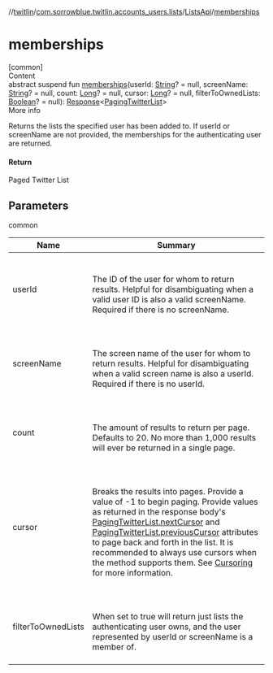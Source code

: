 //[twitlin](../../index.md)/[com.sorrowblue.twitlin.accounts_users.lists](../index.md)/[ListsApi](index.md)/[memberships](memberships.md)



# memberships  
[common]  
Content  
abstract suspend fun [memberships](memberships.md)(userId: [String](https://kotlinlang.org/api/latest/jvm/stdlib/kotlin/-string/index.html)? = null, screenName: [String](https://kotlinlang.org/api/latest/jvm/stdlib/kotlin/-string/index.html)? = null, count: [Long](https://kotlinlang.org/api/latest/jvm/stdlib/kotlin/-long/index.html)? = null, cursor: [Long](https://kotlinlang.org/api/latest/jvm/stdlib/kotlin/-long/index.html)? = null, filterToOwnedLists: [Boolean](https://kotlinlang.org/api/latest/jvm/stdlib/kotlin/-boolean/index.html)? = null): [Response](../../com.sorrowblue.twitlin.client/-response/index.md)<[PagingTwitterList](../-paging-twitter-list/index.md)>  
More info  


Returns the lists the specified user has been added to. If userId or screenName are not provided, the memberships for the authenticating user are returned.



#### Return  


Paged Twitter List



## Parameters  
  
common  
  
|  Name|  Summary| 
|---|---|
| <a name="com.sorrowblue.twitlin.accounts_users.lists/ListsApi/memberships/#kotlin.String?#kotlin.String?#kotlin.Long?#kotlin.Long?#kotlin.Boolean?/PointingToDeclaration/"></a>userId| <a name="com.sorrowblue.twitlin.accounts_users.lists/ListsApi/memberships/#kotlin.String?#kotlin.String?#kotlin.Long?#kotlin.Long?#kotlin.Boolean?/PointingToDeclaration/"></a><br><br>The ID of the user for whom to return results. Helpful for disambiguating when a valid user ID is also a valid screenName. Required if there is no screenName.<br><br>
| <a name="com.sorrowblue.twitlin.accounts_users.lists/ListsApi/memberships/#kotlin.String?#kotlin.String?#kotlin.Long?#kotlin.Long?#kotlin.Boolean?/PointingToDeclaration/"></a>screenName| <a name="com.sorrowblue.twitlin.accounts_users.lists/ListsApi/memberships/#kotlin.String?#kotlin.String?#kotlin.Long?#kotlin.Long?#kotlin.Boolean?/PointingToDeclaration/"></a><br><br>The screen name of the user for whom to return results. Helpful for disambiguating when a valid screen name is also a userId. Required if there is no userId.<br><br>
| <a name="com.sorrowblue.twitlin.accounts_users.lists/ListsApi/memberships/#kotlin.String?#kotlin.String?#kotlin.Long?#kotlin.Long?#kotlin.Boolean?/PointingToDeclaration/"></a>count| <a name="com.sorrowblue.twitlin.accounts_users.lists/ListsApi/memberships/#kotlin.String?#kotlin.String?#kotlin.Long?#kotlin.Long?#kotlin.Boolean?/PointingToDeclaration/"></a><br><br>The amount of results to return per page. Defaults to 20. No more than 1,000 results will ever be returned in a single page.<br><br>
| <a name="com.sorrowblue.twitlin.accounts_users.lists/ListsApi/memberships/#kotlin.String?#kotlin.String?#kotlin.Long?#kotlin.Long?#kotlin.Boolean?/PointingToDeclaration/"></a>cursor| <a name="com.sorrowblue.twitlin.accounts_users.lists/ListsApi/memberships/#kotlin.String?#kotlin.String?#kotlin.Long?#kotlin.Long?#kotlin.Boolean?/PointingToDeclaration/"></a><br><br>Breaks the results into pages. Provide a value of -1 to begin paging. Provide values as returned in the response body's [PagingTwitterList.nextCursor](../-paging-twitter-list/next-cursor.md) and [PagingTwitterList.previousCursor](../-paging-twitter-list/previous-cursor.md) attributes to page back and forth in the list. It is recommended to always use cursors when the method supports them. See [Cursoring](https://developer.twitter.com/en/docs/basics/cursoring) for more information.<br><br>
| <a name="com.sorrowblue.twitlin.accounts_users.lists/ListsApi/memberships/#kotlin.String?#kotlin.String?#kotlin.Long?#kotlin.Long?#kotlin.Boolean?/PointingToDeclaration/"></a>filterToOwnedLists| <a name="com.sorrowblue.twitlin.accounts_users.lists/ListsApi/memberships/#kotlin.String?#kotlin.String?#kotlin.Long?#kotlin.Long?#kotlin.Boolean?/PointingToDeclaration/"></a><br><br>When set to true will return just lists the authenticating user owns, and the user represented by userId or screenName is a member of.<br><br>
  
  



